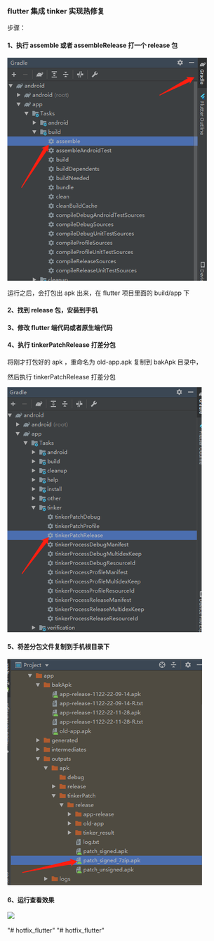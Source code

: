 
### flutter 集成 tinker 实现热修复 

步骤：

#### 1、执行 assemble 或者 assembleRelease 打一个 release 包


![](./imgs/img1.png)

运行之后，会打包出 apk 出来，在 flutter 项目里面的 build/app 下

#### 2、找到 release 包，安装到手机


#### 3、修改 flutter 端代码或者原生端代码


#### 4、执行 tinkerPatchRelease  打差分包

将刚才打包好的 apk ，重命名为 old-app.apk 复制到 bakApk 目录中，

然后执行 tinkerPatchRelease 打差分包

![](./imgs/img2.png)



#### 5、将差分包文件复制到手机根目录下

![](./imgs/img3.png)

#### 6、运行查看效果


![](./imgs/img4.gif)

"# hotfix_flutter" 
"# hotfix_flutter" 
